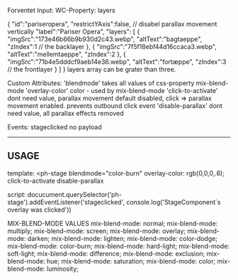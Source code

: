 Forventet Input:
WC-Property: layers

{
"id":"pariseropera",
"restrictYAxis":false, // disabel parallax movement vertically
"label":"Pariser Opera",
"layers": [
{
"imgSrc":"173e46b66b9b930d2c43.webp",
"altText":"bagtaeppe",
"zIndex":1 // the backlayer
},
{
"imgSrc":"7f5f18ebf44d16ccaca3.webp",
"altText":"mellemtaeppe",
"zIndex":2
},
{
"imgSrc":"71b4e5dddcf9aeb14e36.webp",
"altText":"fortæppe",
"zIndex":3 // the frontlayer
}
]
}
layers array can be grater than three.

Custom Attributes:
'blendmode' takes all values of css-property mix-blend-mode
'overlay-color' color - used by mix-blend-mode
'click-to-activate' dont need value, parallax movement default disabled, click => parallax movement enabled.
prevents outbound click event
'disable-parallax' dont need value, all parallax effects removed

Events:
stageclicked no payload

---

## USAGE

template:
<ph-stage
blendmode="color-burn"
overlay-color: rgb(0,0,0,.6);
click-to-activate
disable-parallax

> </ph-stage>

script:
docucument.querySelector('ph-stage').addEventListener('stageclicked', console.log('StageComponent´s overlay was clicked'))

MIX-BLEND-MODE VALUES
mix-blend-mode: normal;
mix-blend-mode: multiply;
mix-blend-mode: screen;
mix-blend-mode: overlay;
mix-blend-mode: darken;
mix-blend-mode: lighten;
mix-blend-mode: color-dodge;
mix-blend-mode: color-burn;
mix-blend-mode: hard-light;
mix-blend-mode: soft-light;
mix-blend-mode: difference;
mix-blend-mode: exclusion;
mix-blend-mode: hue;
mix-blend-mode: saturation;
mix-blend-mode: color;
mix-blend-mode: luminosity;
